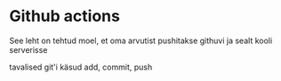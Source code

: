 # Github actions

See leht on tehtud moel, et oma arvutist pushitakse githuvi ja sealt kooli serverisse

tavalised git'i käsud add, commit, push
